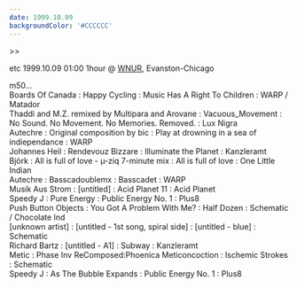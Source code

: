 ```yaml
---
date: 1999.10.09
backgroundColor: '#CCCCCC'
---
```


\>>


etc 1999.10.09 01:00 1hour @ [WNUR](http://www.wnur.org/), Evanston-Chicago  

m50...  
Boards Of Canada : Happy Cycling : Music Has A Right To Children : WARP / Matador  
Thaddi and M.Z. remixed by Multipara and Arovane : Vacuous\_Movement : No Sound. No Movement. No Memories. Removed. : Lux Nigra  
Autechre : Original composition by bic : Play at drowning in a sea of indiependance : WARP  
Johannes Heil : Rendevouz Bizzare : Illuminate the Planet : Kanzleramt  
Björk : All is full of love - µ-ziq 7-minute mix : All is full of love : One Little Indian  
Autechre : Basscadoublemx : Basscadet : WARP  
Musik Aus Strom : \[untitled\] : Acid Planet 11 : Acid Planet  
Speedy J : Pure Energy : Public Energy No. 1 : Plus8  
Push Button Objects : You Got A Problem With Me? : Half Dozen : Schematic / Chocolate Ind  
\[unknown artist\] : \[untitled - 1st song, spiral side\] : \[untitled - blue\] : Schematic  
Richard Bartz : \[untitled - A1\] : Subway : Kanzleramt  
Metic : Phase Inv ReComposed:Phoenica Meticoncoction : Ischemic Strokes : Schematic  
Speedy J : As The Bubble Expands : Public Energy No. 1 : Plus8